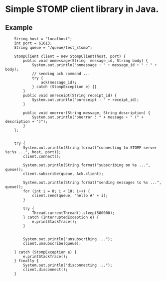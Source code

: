 Simple STOMP client library in Java.
========


## Example

		String host = "localhost";
		int port = 61613;
		String queue = "/queue/test_stomp";

		StompClient client = new StompClient(host, port) {
			public void onmessage(String  message_id, String body) {
				System.out.println("onmessage : " + message_id + " : " + body);
				// sending ack command ...
				try {
					ack(message_id);
				} catch (StompException e) {}
			}
			public void onreceipt(String receipt_id) {
				System.out.println("onreceipt : " + receipt_id);
			}
				
			public void onerror(String message, String description) {
				System.out.println("onerror : " + message + " (" + description + ")");
			}			
		};
		
		
		try {
			System.out.println(String.format("connecting to STOMP server %s:%s ...", host, port));
			client.connect();

			System.out.println(String.format("subscribing on %s ...", queue));
			client.subscribe(queue, Ack.client);

			System.out.println(String.format("sending messages to %s ...", queue));
			for (int i = 0; i < 10; i++) {
				client.send(queue, "hello #" + i);
			}
													
			try {
				Thread.currentThread().sleep(500000);			
			} catch (InterruptedException e) {
				e.printStackTrace();
			}
			
			
			System.out.println("unsubscribing ...");
			client.unsubscribe(queue);
			
		} catch (StompException e) {
			e.printStackTrace();
		} finally {
			System.out.println("disconnecting ...");
			client.disconnect();
		}


